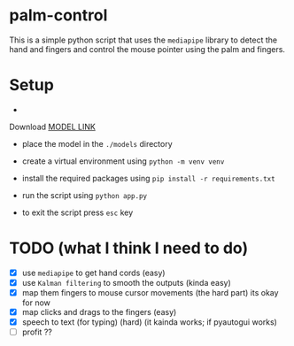 # palm-control

This is a simple python script that uses the `mediapipe` library to detect the hand and fingers and control the mouse
pointer using the palm and fingers.

# Setup

-

Download [MODEL LINK](https://storage.googleapis.com/mediapipe-models/hand_landmarker/hand_landmarker/float16/1/hand_landmarker.task)
- place the model in the `./models` directory

- create a virtual environment using `python -m venv venv`
- install the required packages using `pip install -r requirements.txt`
- run the script using `python app.py`
- to exit the script press `esc` key

# TODO (what I think I need to do)

- [x] use `mediapipe` to get hand cords (easy)
- [x] use `Kalman filtering` to smooth the outputs (kinda easy)
- [x] map them fingers to mouse cursor movements (the hard part) its okay for now
- [x] map clicks and drags to the fingers (easy)
- [x] speech to text (for typing) (hard) (it kainda works; if pyautogui works)
- [ ] profit ??